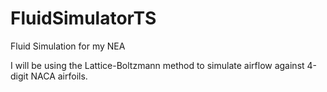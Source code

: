 # FluidSimulatorTS
 
Fluid Simulation for my NEA

I will be using the Lattice-Boltzmann method to simulate airflow against 4-digit NACA airfoils.
